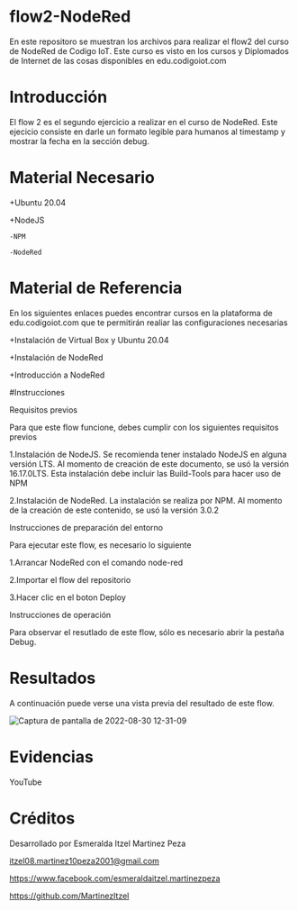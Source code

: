 # flow2-NodeRed
En este repositoro se muestran los archivos para realizar el flow2 del curso de NodeRed de Codigo IoT. Este curso es visto en los cursos y Diplomados de Internet de las cosas disponibles en edu.codigoiot.com

# Introducción

El flow 2 es el segundo ejercicio a realizar en el curso de NodeRed. Este ejecicio consiste en darle un formato legible para humanos al timestamp y mostrar la fecha en la sección debug.

# Material Necesario

  +Ubuntu 20.04
  
  +NodeJS
  
    -NPM
    
    -NodeRed

# Material de Referencia

En los siguientes enlaces puedes encontrar cursos en la plataforma de edu.codigoiot.com que te permitirán realiar las configuraciones necesarias

+Instalación de Virtual Box y Ubuntu 20.04

+Instalación de NodeRed

+Introducción a NodeRed

#Instrucciones

Requisitos previos

Para que este flow funcione, debes cumplir con los siguientes requisitos previos

1.Instalación de NodeJS. Se recomienda tener instalado NodeJS en alguna versión LTS. Al momento de creación de este documento, se usó la versión 16.17.0LTS. Esta instalación debe incluir las Build-Tools para hacer uso de NPM

2.Instalación de NodeRed. La instalación se realiza por NPM. Al momento de la creación de este contenido, se usó la versión 3.0.2


Instrucciones de preparación del entorno

Para ejecutar este flow, es necesario lo siguiente

1.Arrancar NodeRed con el comando node-red

2.Importar el flow del repositorio

3.Hacer clic en el boton Deploy


Instrucciones de operación

Para observar el resutlado de este flow, sólo es necesario abrir la pestaña Debug.

# Resultados

A continuación puede verse una vista previa del resultado de este flow.

![Captura de pantalla de 2022-08-30 12-31-09](https://user-images.githubusercontent.com/111372195/187504672-faedf7cb-5722-4e6f-9b03-316e65245923.png)

# Evidencias

YouTube

# Créditos
Desarrollado por Esmeralda Itzel Martinez Peza

itzel08.martinez10peza2001@gmail.com

https://www.facebook.com/esmeraldaitzel.martinezpeza

https://github.com/MartinezItzel

